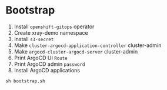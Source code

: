 # Bootstrap

1. Install `openshift-gitops` operator
1. Create xray-demo namespace 
1. Install `s3-secret`
1. Make `cluster-argocd-application-controller` cluster-admin
1. Make `argocd-cluster-argocd-server` cluster-admin
1. Print ArgoCD UI `Route`
1. Print ArgoCD admin `password`
1. Install ArgoCD applications
```shell
sh bootstrap.sh
```